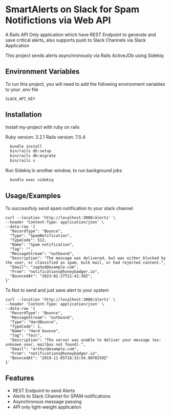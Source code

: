 
# SmartAlerts on Slack for Spam Notifictions via Web API

A Rails API Only application which have REST Endpoint to generate and save critical alerts, also supports push to Slack Channels via Slack Application

This project sends alerts asynchronously via Rails ActiveJOb using Sidekiq



## Environment Variables

To run this project, you will need to add the following environment variables to your .env file

`SLACK_API_KEY`



## Installation

Install my-project with ruby on rails

Ruby version: 3.2.1
Rails version: 7.0.4

```bash
  bundle install
  bin/rails db:setup
  bin/rails db:migrate
  bin/rails s
```

Run Sidekiq in another window, to run background jobs
```bash
  bundle exec sidekiq
```
## Usage/Examples

To successfuly send spam notification to your slack channel
```curl
curl --location 'http://localhost:3000/alerts' \
--header 'Content-Type: application/json' \
--data-raw '{
  "RecordType": "Bounce",
  "Type": "SpamNotification",
  "TypeCode": 512,
  "Name": "Spam notification",
  "Tag": "",
  "MessageStream": "outbound",
  "Description": "The message was delivered, but was either blocked by the user, or classified as spam, bulk mail, or had rejected content.",
  "Email": "zaphod@example.com",
  "From": "notifications@honeybadger.io",
  "BouncedAt": "2023-02-27T21:41:30Z",
}'
```


To Not to send and just save alert to your system
```curl
curl --location 'http://localhost:3000/alerts' \
--header 'Content-Type: application/json' \
--data-raw '{
  "RecordType": "Bounce",
  "MessageStream": "outbound",
  "Type": "HardBounce",
  "TypeCode": 1,
  "Name": "Hard bounce",
  "Tag": "Test",
  "Description": "The server was unable to deliver your message (ex: unknown user, mailbox not found).",
  "Email": "arthur@example.com",
  "From": "notifications@honeybadger.io",
  "BouncedAt": "2019-11-05T16:33:54.9070259Z"
}'
```


## Features

- REST Endpoint to send Alerts
- Alerts to Slack Channel for SPAM notifications
- Asynchronous message passing
- API only light-weight application



